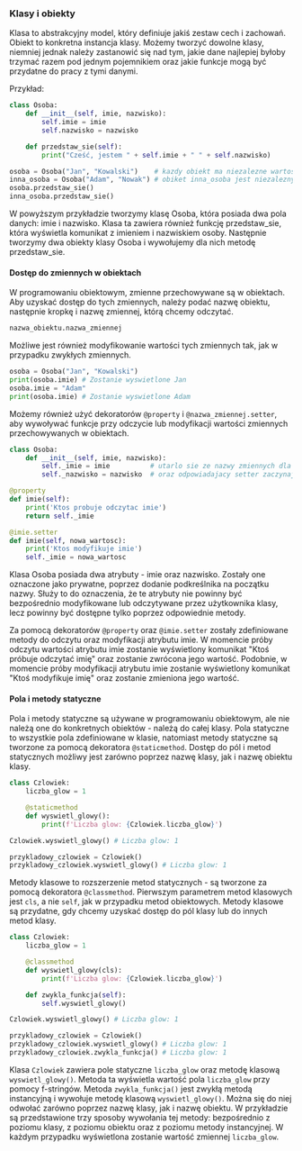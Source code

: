 ### Klasy i obiekty
Klasa to abstrakcyjny model, który definiuje jakiś zestaw cech i zachowań. Obiekt to konkretna instancja klasy. Możemy tworzyć dowolne klasy, niemniej jednak należy zastanowić się nad tym, jakie dane najlepiej byłoby trzymać razem pod jednym pojemnikiem oraz jakie funkcje mogą być przydatne do pracy z tymi danymi.

Przykład:

```python
class Osoba:
    def __init__(self, imie, nazwisko):
        self.imie = imie
        self.nazwisko = nazwisko

    def przedstaw_sie(self):
        print("Cześć, jestem " + self.imie + " " + self.nazwisko)

osoba = Osoba("Jan", "Kowalski")    # kazdy obiekt ma niezalezne wartosci zmiennych
inna_osoba = Osoba("Adam", "Nowak") # obiket inna_osoba jest niezalezny od obiektu osoba 
osoba.przedstaw_sie()
inna_osoba.przedstaw_sie()
```

W powyższym przykładzie tworzymy klasę Osoba, która posiada dwa pola danych: imie i nazwisko. Klasa ta zawiera również funkcję przedstaw_sie, która wyświetla komunikat z imieniem i nazwiskiem osoby. Następnie tworzymy dwa obiekty klasy Osoba i wywołujemy dla nich metodę przedstaw_sie.

#### Dostęp do zmiennych w obiektach

W programowaniu obiektowym, zmienne przechowywane są w obiektach. Aby uzyskać dostęp do tych zmiennych, należy podać nazwę obiektu, następnie kropkę i nazwę zmiennej, którą chcemy odczytać.

```python
nazwa_obiektu.nazwa_zmiennej
```

Możliwe jest również modyfikowanie wartości tych zmiennych tak, jak w przypadku zwykłych zmiennych. 

```python
osoba = Osoba("Jan", "Kowalski")
print(osoba.imie) # Zostanie wyswietlone Jan
osoba.imie = "Adam"
print(osoba.imie) # Zostanie wyswietlone Adam
```

Możemy również użyć dekoratorów `@property` i `@nazwa_zmiennej.setter`, aby wywoływać funkcje przy odczycie lub modyfikacji wartości zmiennych przechowywanych w obiektach.

```python
class Osoba:
    def __init__(self, imie, nazwisko):
        self._imie = imie          # utarlo sie ze nazwy zmiennych dla ktorych zdefiniowane jest @property 
        self._nazwisko = nazwisko  # oraz odpowiadajacy setter zaczynaja sie od podkreslnika

@property
def imie(self):
    print('Ktos probuje odczytac imie')
    return self._imie

@imie.setter
def imie(self, nowa_wartosc):
    print('Ktos modyfikuje imie')
    self._imie = nowa_wartosc
```

Klasa Osoba posiada dwa atrybuty - imie oraz nazwisko. Zostały one oznaczone jako prywatne, poprzez dodanie podkreślnika na początku nazwy. Służy to do oznaczenia, że te atrybuty nie powinny być bezpośrednio modyfikowane lub odczytywane przez użytkownika klasy, lecz powinny być dostępne tylko poprzez odpowiednie metody.

Za pomocą dekoratorów `@property` oraz `@imie.setter` zostały zdefiniowane metody do odczytu oraz modyfikacji atrybutu imie. W momencie próby odczytu wartości atrybutu imie zostanie wyświetlony komunikat "Ktoś próbuje odczytać imię" oraz zostanie zwrócona jego wartość. Podobnie, w momencie próby modyfikacji atrybutu imie zostanie wyświetlony komunikat "Ktoś modyfikuje imię" oraz zostanie zmieniona jego wartość.

#### Pola i metody statyczne

Pola i metody statyczne są używane w programowaniu obiektowym, ale nie należą one do konkretnych obiektów - należą do całej klasy. Pola statyczne to wszystkie pola zdefiniowane w klasie, natomiast metody statyczne są tworzone za pomocą dekoratora `@staticmethod`. Dostęp do pól i metod statycznych możliwy jest zarówno poprzez nazwę klasy, jak i nazwę obiektu klasy.

```python
class Czlowiek:
    liczba_glow = 1

    @staticmethod
    def wyswietl_glowy():
        print(f'Liczba glow: {Czlowiek.liczba_glow}')

Czlowiek.wyswietl_glowy() # Liczba glow: 1

przykladowy_czlowiek = Czlowiek()
przykladowy_czlowiek.wyswietl_glowy() # Liczba glow: 1
```

Metody klasowe to rozszerzenie metod statycznych - są tworzone za pomocą dekoratora `@classmethod`. Pierwszym parametrem metod klasowych jest `cls`, a nie `self`, jak w przypadku metod obiektowych. Metody klasowe są przydatne, gdy chcemy uzyskać dostęp do pól klasy lub do innych metod klasy.

```python
class Czlowiek:
    liczba_glow = 1

    @classmethod
    def wyswietl_glowy(cls):
        print(f'Liczba glow: {Czlowiek.liczba_glow}')

    def zwykla_funkcja(self):
        self.wyswietl_glowy()

Czlowiek.wyswietl_glowy() # Liczba glow: 1

przykladowy_czlowiek = Czlowiek()
przykladowy_czlowiek.wyswietl_glowy() # Liczba glow: 1
przykladowy_czlowiek.zwykla_funkcja() # Liczba glow: 1
```

Klasa `Czlowiek` zawiera pole statyczne `liczba_glow` oraz metodę klasową `wyswietl_glowy()`. Metoda ta wyświetla wartość pola `liczba_glow` przy pomocy f-stringów. Metoda `zwykla_funkcja()` jest zwykłą metodą instancyjną i wywołuje metodę klasową `wyswietl_glowy()`. Można się do niej odwołać zarówno poprzez nazwę klasy, jak i nazwę obiektu. W przykładzie są przedstawione trzy sposoby wywołania tej metody: bezpośrednio z poziomu klasy, z poziomu obiektu oraz z poziomu metody instancyjnej. W każdym przypadku wyświetlona zostanie wartość zmiennej `liczba_glow`.
